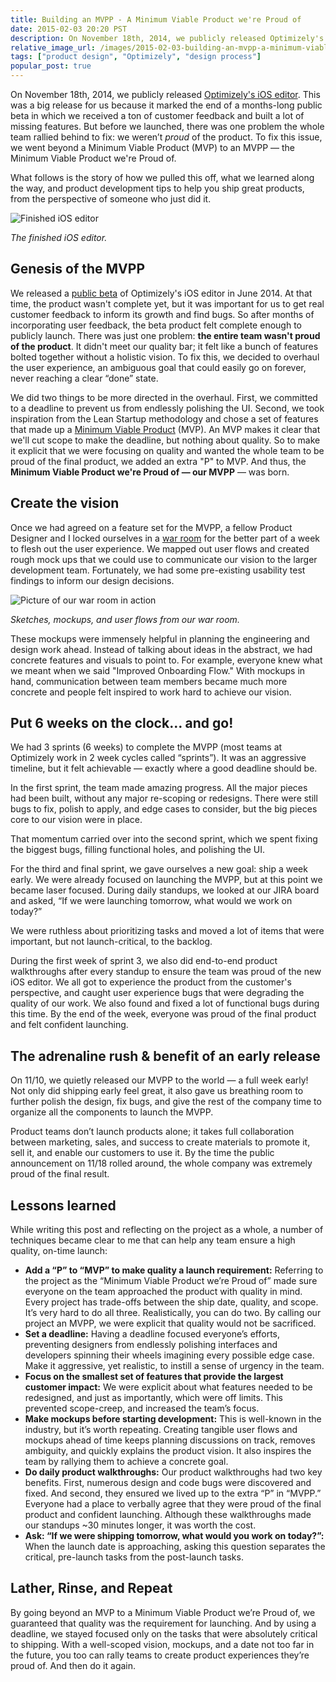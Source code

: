 ```yaml
---
title: Building an MVPP - A Minimum Viable Product we're Proud of
date: 2015-02-03 20:20 PST
description: On November 18th, 2014, we publicly released Optimizely's iOS editor. This was a big release for us because it marked the end of a months-long public beta in which we received a ton of customer feedback and built a lot of missing features.
relative_image_url: /images/2015-02-03-building-an-mvpp-a-minimum-viable-product-we-re-proud-of/1-finished-editor.png
tags: ["product design", "Optimizely", "design process"]
popular_post: true
---
```


On November 18th, 2014, we publicly released [Optimizely's iOS editor](https://www.optimizely.com/mobile). This was a big release for us because it marked the end of a months-long public beta in which we received a ton of customer feedback and built a lot of missing features. But before we launched, there was one problem the whole team rallied behind to fix: we weren’t *proud* of the product. To fix this issue, we went beyond a Minimum Viable Product (MVP) to an MVPP — the Minimum Viable Product we're Proud of.

What follows is the story of how we pulled this off, what we learned along the way, and product development tips to help you ship great products, from the perspective of someone who just did it.

![Finished iOS editor](http://jlzych.com/images/2015-02-03-building-an-mvpp-a-minimum-viable-product-we-re-proud-of/1-finished-editor.png)

*The finished iOS editor.*

## Genesis of the MVPP

We released a [public beta](http://blog.optimizely.com/2014/06/16/optimizely-for-ios-now-available-in-public-beta/) of Optimizely's iOS editor in June 2014. At that time, the product wasn't complete yet, but it was important for us to get real customer feedback to inform its growth and find bugs. So after months of incorporating user feedback, the beta product felt complete enough to publicly launch. There was just one problem: **the entire team wasn't proud of the product**. It didn't meet our quality bar; it felt like a bunch of features bolted together without a holistic vision. To fix this, we decided to overhaul the user experience, an ambiguous goal that could easily go on forever, never reaching a clear “done” state.

We did two things to be more directed in the overhaul. First, we committed to a deadline to prevent us from endlessly polishing the UI. Second, we took inspiration from the Lean Startup methodology and chose a set of features that made up a [Minimum Viable Product](http://theleanstartup.com/principles) (MVP). An MVP makes it clear that we'll cut scope to make the deadline, but nothing about quality. So to make it explicit that we were focusing on quality and wanted the whole team to be proud of the final product, we added an extra "P" to MVP. And thus, the **Minimum Viable Product we're Proud of — our MVPP** — was born.

## Create the vision

Once we had agreed on a feature set for the MVPP, a fellow Product Designer and I locked ourselves in a [war room](http://www.fastcodesign.com/3028471/google-ventures-your-design-team-needs-a-war-room-heres-how-to-set-one-up) for the better part of a week to flesh out the user experience. We mapped out user flows and created rough mock ups that we could use to communicate our vision to the larger development team. Fortunately, we had some pre-existing usability test findings to inform our design decisions.

![Picture of our war room in action](http://jlzych.com/images/2015-02-03-building-an-mvpp-a-minimum-viable-product-we-re-proud-of/2-war-room.jpg)

*Sketches, mockups, and user flows from our war room.*

These mockups were immensely helpful in planning the engineering and design work ahead. Instead of talking about ideas in the abstract, we had concrete features and visuals to point to. For example, everyone knew what we meant when we said "Improved Onboarding Flow." With mockups in hand, communication between team members became much more concrete and people felt inspired to work hard to achieve our vision.

## Put 6 weeks on the clock… and go!

We had 3 sprints (6 weeks) to complete the MVPP (most teams at Optimizely work in 2 week cycles called “sprints”). It was an aggressive timeline, but it felt achievable — exactly where a good deadline should be.

In the first sprint, the team made amazing progress. All the major pieces had been built, without any major re-scoping or redesigns. There were still bugs to fix, polish to apply, and edge cases to consider, but the big pieces core to our vision were in place.

That momentum carried over into the second sprint, which we spent fixing the biggest bugs, filling functional holes, and polishing the UI.

For the third and final sprint, we gave ourselves a new goal: ship a week early. We were already focused on launching the MVPP, but at this point we became laser focused. During daily standups, we looked at our JIRA board and asked, “If we were launching tomorrow, what would we work on today?”

We were ruthless about prioritizing tasks and moved a lot of items that were important, but not launch-critical, to the backlog.

During the first week of sprint 3, we also did end-to-end product walkthroughs after every standup to ensure the team was proud of the new iOS editor. We all got to experience the product from the customer's perspective, and caught user experience bugs that were degrading the quality of our work. We also found and fixed a lot of functional bugs during this time. By the end of the week, everyone was proud of the final product and felt confident launching.

## The adrenaline rush & benefit of an early release

On 11/10, we quietly released our MVPP to the world — a full week early! Not only did shipping early feel great, it also gave us breathing room to further polish the design, fix bugs, and give the rest of the company time to organize all the components to launch the MVPP.

Product teams don’t launch products alone; it takes full collaboration between marketing, sales, and success to create materials to promote it, sell it, and enable our customers to use it. By the time the public announcement on 11/18 rolled around, the whole company was extremely proud of the final result.

## Lessons learned

While writing this post and reflecting on the project as a whole, a number of techniques became clear to me that can help any team ensure a high quality, on-time launch:

- **Add a “P” to “MVP” to make quality a launch requirement:** Referring to the project as the “Minimum Viable Product we’re Proud of” made sure everyone on the team approached the product with quality in mind. Every project has trade-offs between the ship date, quality, and scope. It’s very hard to do all three. Realistically, you can do two. By calling our project an MVPP, we were explicit that quality would not be sacrificed.
- **Set a deadline:** Having a deadline focused everyone’s efforts, preventing designers from endlessly polishing interfaces and developers spinning their wheels imagining every possible edge case. Make it aggressive, yet realistic, to instill a sense of urgency in the team.
- **Focus on the smallest set of features that provide the largest customer impact:** We were explicit about what features needed to be redesigned, and just as importantly, which were off limits. This prevented scope-creep, and increased the team’s focus.
- **Make mockups before starting development:** This is well-known in the industry, but it’s worth repeating. Creating tangible user flows and mockups ahead of time keeps planning discussions on track, removes ambiguity, and quickly explains the product vision. It also inspires the team by rallying them to achieve a concrete goal.
- **Do daily product walkthroughs:** Our product walkthroughs had two key benefits. First, numerous design and code bugs were discovered and fixed. And second, they ensured we lived up to the extra “P” in “MVPP.” Everyone had a place to verbally agree that they were proud of the final product and confident launching. Although these walkthroughs made our standups ~30 minutes longer, it was worth the cost.
- **Ask: “If we were shipping tomorrow, what would you work on today?”:** When the launch date is approaching, asking this question separates the critical, pre-launch tasks from the post-launch tasks.

## Lather, Rinse, and Repeat

By going beyond an MVP to a Minimum Viable Product we’re Proud of, we guaranteed that quality was the requirement for launching. And by using a deadline, we stayed focused only on the tasks that were absolutely critical to shipping. With a well-scoped vision, mockups, and a date not too far in the future, you too can rally teams to create product experiences they’re proud of. And then do it again.

